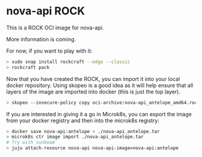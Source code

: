 # nova-api ROCK

This is a ROCK OCI image for nova-api.

More information is coming.

For now, if you want to play with it:

```bash
> sudo snap install rockcraft --edge --classic
> rockcraft pack
```

Now that you have created the ROCK, you can import it into
your local docker repository. Using skopeo is a good idea as
it will help ensure that all layers of the image are imported
into docker (this is just the top layer).

```bash
> skopeo --insecure-policy copy oci-archive:nova-api_antelope_amd64.rock docker-daemon:nova-api:antelope
```

If you are interested in giving it a go in Microk8s, you can
export the image from your docker registry and then into the
microk8s registry:

```bash
> docker save nova-api:antelope > ./nova-api_antelope.tar
> microk8s ctr image import ./nova-api_antelope.tar
# Try with sunbeam
> juju attach-resource nova-api nova-api-image=nova-api:antelope
```
